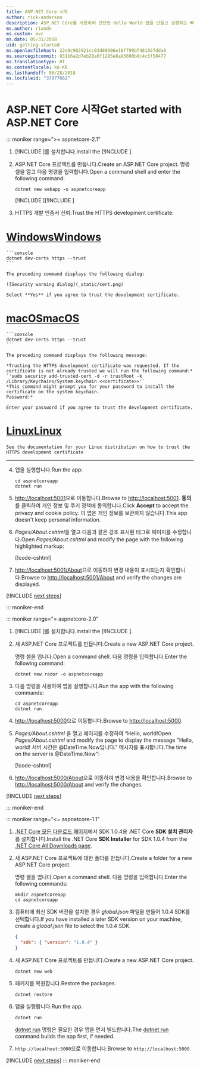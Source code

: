 ```yaml
---
title: ASP.NET Core 시작
author: rick-anderson
description: ASP.NET Core를 사용하여 간단한 Hello World 앱을 만들고 실행하는 빠른 자습서입니다.
ms.author: riande
ms.custom: mvc
ms.date: 05/31/2018
uid: getting-started
ms.openlocfilehash: 22e9c982921cc03d89506e18ff99bf481027dda6
ms.sourcegitcommit: 931b6a2d7eb28a0f1295e8a95690b8c4c5f58477
ms.translationtype: HT
ms.contentlocale: ko-KR
ms.lasthandoff: 06/28/2018
ms.locfileid: "37077662"
---
```

# <a name="get-started-with-aspnet-core"></a><span data-ttu-id="3b427-103">ASP.NET Core 시작</span><span class="sxs-lookup"><span data-stu-id="3b427-103">Get started with ASP.NET Core</span></span>

::: moniker range=">= aspnetcore-2.1"

1. <span data-ttu-id="3b427-104">[!INCLUDE [](~/includes/2.1-SDK.md)]를 설치합니다.</span><span class="sxs-lookup"><span data-stu-id="3b427-104">Install the [!INCLUDE [](~/includes/2.1-SDK.md)].</span></span>

2. <span data-ttu-id="3b427-105">ASP.NET Core 프로젝트를 만듭니다.</span><span class="sxs-lookup"><span data-stu-id="3b427-105">Create an ASP.NET Core project.</span></span> <span data-ttu-id="3b427-106">명령 셸을 열고 다음 명령을 입력합니다.</span><span class="sxs-lookup"><span data-stu-id="3b427-106">Open a command shell and enter the following command:</span></span>

    ```console
    dotnet new webapp -o aspnetcoreapp
    ```

    <span data-ttu-id="3b427-107">[!INCLUDE [](~/includes/webapp-alias-notice.md) [](~/includes/webapp-alias-notice.md)]</span><span class="sxs-lookup"><span data-stu-id="3b427-107">[!INCLUDE [](~/includes/webapp-alias-notice.md) [](~/includes/webapp-alias-notice.md)]</span></span>

3. <span data-ttu-id="3b427-108">HTTPS 개발 인증서 신뢰:</span><span class="sxs-lookup"><span data-stu-id="3b427-108">Trust the HTTPS development certificate:</span></span>

# <a name="windowstabwindows"></a>[<span data-ttu-id="3b427-109">Windows</span><span class="sxs-lookup"><span data-stu-id="3b427-109">Windows</span></span>](#tab/windows)

    ```console
    dotnet dev-certs https --trust
    ```

    The preceding command displays the following dialog:

    ![Security warning dialog](_static/cert.png)

    Select **Yes** if you agree to trust the development certificate.

# <a name="macostabmacos"></a>[<span data-ttu-id="3b427-110">macOS</span><span class="sxs-lookup"><span data-stu-id="3b427-110">macOS</span></span>](#tab/macos)

    ```console
    dotnet dev-certs https --trust
    ```

    The preceding command displays the following message:

    *Trusting the HTTPS development certificate was requested. If the certificate is not already trusted we will run the following command:*
    `'sudo security add-trusted-cert -d -r trustRoot -k /Library/Keychains/System.keychain <<certificate>>'`
    *This command might prompt you for your password to install the certificate on the system keychain.
    Password:*

    Enter your password if you agree to trust the development certificate.

# <a name="linuxtablinux"></a>[<span data-ttu-id="3b427-111">Linux</span><span class="sxs-lookup"><span data-stu-id="3b427-111">Linux</span></span>](#tab/linux)

    See the documentation for your Linux distribution on how to trust the HTTPS development certificate
---

4. <span data-ttu-id="3b427-112">앱을 실행합니다.</span><span class="sxs-lookup"><span data-stu-id="3b427-112">Run the app:</span></span>

    ```console
    cd aspnetcoreapp
    dotnet run
    ```

5. <span data-ttu-id="3b427-113">[http://localhost:5001](http://localhost:5001)으로 이동합니다.</span><span class="sxs-lookup"><span data-stu-id="3b427-113">Browse to [http://localhost:5001](http://localhost:5001).</span></span>  <span data-ttu-id="3b427-114">**동의**를 클릭하여 개인 정보 및 쿠키 정책에 동의합니다.</span><span class="sxs-lookup"><span data-stu-id="3b427-114">Click **Accept** to accept the privacy and cookie policy.</span></span> <span data-ttu-id="3b427-115">이 앱은 개인 정보를 보관하지 않습니다.</span><span class="sxs-lookup"><span data-stu-id="3b427-115">This app doesn't keep personal information.</span></span>

6. <span data-ttu-id="3b427-116">*Pages/About.cshtml*을 열고 다음과 같은 강조 표시된 태그로 페이지를 수정합니다.</span><span class="sxs-lookup"><span data-stu-id="3b427-116">Open *Pages/About.cshtml* and modify the page with the following highlighted markup:</span></span>

    [!code-cshtml[](sample/getting-started/about.cshtml?highlight=9)]

7. <span data-ttu-id="3b427-117">[http://localhost:5001/About](http://localhost:5001/About)으로 이동하여 변경 내용이 표시되는지 확인합니다.</span><span class="sxs-lookup"><span data-stu-id="3b427-117">Browse to [http://localhost:5001/About](http://localhost:5001/About) and verify the changes are displayed.</span></span>

[!INCLUDE [next steps](~/includes/getting-started/next-steps.md)]

::: moniker-end

::: moniker range="= aspnetcore-2.0"

1. <span data-ttu-id="3b427-118">[!INCLUDE [](~/includes/net-core-sdk-download-link.md)]를 설치합니다.</span><span class="sxs-lookup"><span data-stu-id="3b427-118">Install the [!INCLUDE [](~/includes/net-core-sdk-download-link.md)].</span></span>

2. <span data-ttu-id="3b427-119">새 ASP.NET Core 프로젝트를 만듭니다.</span><span class="sxs-lookup"><span data-stu-id="3b427-119">Create a new ASP.NET Core project.</span></span>

   <span data-ttu-id="3b427-120">명령 셸을 엽니다.</span><span class="sxs-lookup"><span data-stu-id="3b427-120">Open a command shell.</span></span> <span data-ttu-id="3b427-121">다음 명령을 입력합니다.</span><span class="sxs-lookup"><span data-stu-id="3b427-121">Enter the following command:</span></span>

    ```console
    dotnet new razor -o aspnetcoreapp
    ```

3. <span data-ttu-id="3b427-122">다음 명령을 사용하여 앱을 실행합니다.</span><span class="sxs-lookup"><span data-stu-id="3b427-122">Run the app with the following commands:</span></span>

    ```console
    cd aspnetcoreapp
    dotnet run
    ```

4. <span data-ttu-id="3b427-123">[http://localhost:5000](http://localhost:5000)으로 이동합니다.</span><span class="sxs-lookup"><span data-stu-id="3b427-123">Browse to [http://localhost:5000](http://localhost:5000).</span></span>

5. <span data-ttu-id="3b427-124">*Pages/About.cshtml* 을 열고 페이지를 수정하여 “Hello, world!</span><span class="sxs-lookup"><span data-stu-id="3b427-124">Open *Pages/About.cshtml* and modify the page to display the message "Hello, world!</span></span> <span data-ttu-id="3b427-125">서버 시간은 @DateTime.Now입니다.” 메시지를 표시합니다.</span><span class="sxs-lookup"><span data-stu-id="3b427-125">The time on the server is @DateTime.Now":</span></span>

    [!code-cshtml[](sample/getting-started/about.cshtml?highlight=9&range=1-9)]

6. <span data-ttu-id="3b427-126">[http://localhost:5000/About](http://localhost:5000/About)으로 이동하여 변경 내용을 확인합니다.</span><span class="sxs-lookup"><span data-stu-id="3b427-126">Browse to [http://localhost:5000/About](http://localhost:5000/About) and verify the changes.</span></span>

[!INCLUDE [next steps](~/includes/getting-started/next-steps.md)]

::: moniker-end

::: moniker range="<= aspnetcore-1.1"

1. <span data-ttu-id="3b427-127">[.NET Core 모든 다운로드 페이지](https://www.microsoft.com/net/download/all)에서 SDK 1.0.4용 .NET Core **SDK 설치 관리자**를 설치합니다.</span><span class="sxs-lookup"><span data-stu-id="3b427-127">Install the .NET Core **SDK Installer** for SDK 1.0.4 from the [.NET Core All Downloads page](https://www.microsoft.com/net/download/all).</span></span>

2. <span data-ttu-id="3b427-128">새 ASP.NET Core 프로젝트에 대한 폴더를 만듭니다.</span><span class="sxs-lookup"><span data-stu-id="3b427-128">Create a folder for a new ASP.NET Core project.</span></span>

   <span data-ttu-id="3b427-129">명령 셸을 엽니다.</span><span class="sxs-lookup"><span data-stu-id="3b427-129">Open a command shell.</span></span> <span data-ttu-id="3b427-130">다음 명령을 입력합니다.</span><span class="sxs-lookup"><span data-stu-id="3b427-130">Enter the following commands:</span></span>

   ```console
   mkdir aspnetcoreapp
   cd aspnetcoreapp
   ```

3. <span data-ttu-id="3b427-131">컴퓨터에 최신 SDK 버전을 설치한 경우 *global.json* 파일을 만들어 1.0.4 SDK를 선택합니다.</span><span class="sxs-lookup"><span data-stu-id="3b427-131">If you have installed a later SDK version on your machine, create a *global.json* file to select the 1.0.4 SDK.</span></span>

   ```json
   {
     "sdk": { "version": "1.0.4" }
   }
   ```

4. <span data-ttu-id="3b427-132">새 ASP.NET Core 프로젝트를 만듭니다.</span><span class="sxs-lookup"><span data-stu-id="3b427-132">Create a new ASP.NET Core project.</span></span>

   ```console
   dotnet new web
   ```

5. <span data-ttu-id="3b427-133">패키지를 복원합니다.</span><span class="sxs-lookup"><span data-stu-id="3b427-133">Restore the packages.</span></span>

    ```console
    dotnet restore
    ```

6. <span data-ttu-id="3b427-134">앱을 실행합니다.</span><span class="sxs-lookup"><span data-stu-id="3b427-134">Run the app.</span></span>

   ```console
   dotnet run
   ```

   <span data-ttu-id="3b427-135">[dotnet run](/dotnet/core/tools/dotnet-run) 명령은 필요한 경우 앱을 먼저 빌드합니다.</span><span class="sxs-lookup"><span data-stu-id="3b427-135">The [dotnet run](/dotnet/core/tools/dotnet-run) command builds the app first, if needed.</span></span>

7. <span data-ttu-id="3b427-136">`http://localhost:5000`으로 이동합니다.</span><span class="sxs-lookup"><span data-stu-id="3b427-136">Browse to `http://localhost:5000`.</span></span>

[!INCLUDE [next steps](~/includes/getting-started/next-steps.md)]
::: moniker-end
